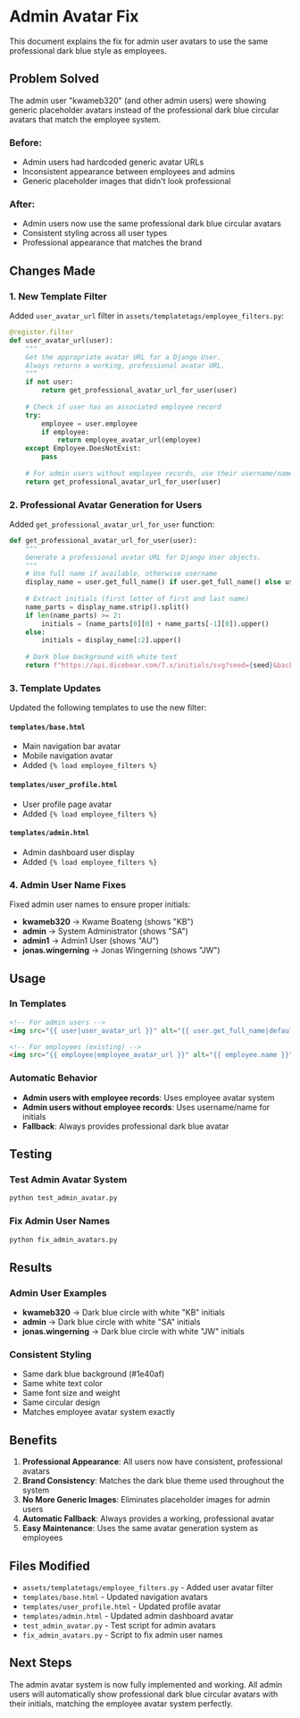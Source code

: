 # Admin Avatar Fix

This document explains the fix for admin user avatars to use the same professional dark blue style as employees.

## Problem Solved

The admin user "kwameb320" (and other admin users) were showing generic placeholder avatars instead of the professional dark blue circular avatars that match the employee system.

### **Before:**
- Admin users had hardcoded generic avatar URLs
- Inconsistent appearance between employees and admins
- Generic placeholder images that didn't look professional

### **After:**
- Admin users now use the same professional dark blue circular avatars
- Consistent styling across all user types
- Professional appearance that matches the brand

## Changes Made

### **1. New Template Filter**
Added `user_avatar_url` filter in `assets/templatetags/employee_filters.py`:
```python
@register.filter
def user_avatar_url(user):
    """
    Get the appropriate avatar URL for a Django User.
    Always returns a working, professional avatar URL.
    """
    if not user:
        return get_professional_avatar_url_for_user(user)
    
    # Check if user has an associated employee record
    try:
        employee = user.employee
        if employee:
            return employee_avatar_url(employee)
    except Employee.DoesNotExist:
        pass
    
    # For admin users without employee records, use their username/name
    return get_professional_avatar_url_for_user(user)
```

### **2. Professional Avatar Generation for Users**
Added `get_professional_avatar_url_for_user` function:
```python
def get_professional_avatar_url_for_user(user):
    """
    Generate a professional avatar URL for Django User objects.
    """
    # Use full name if available, otherwise username
    display_name = user.get_full_name() if user.get_full_name() else user.username
    
    # Extract initials (first letter of first and last name)
    name_parts = display_name.strip().split()
    if len(name_parts) >= 2:
        initials = (name_parts[0][0] + name_parts[-1][0]).upper()
    else:
        initials = display_name[:2].upper()
    
    # Dark blue background with white text
    return f"https://api.dicebear.com/7.x/initials/svg?seed={seed}&backgroundColor=1e40af&textColor=ffffff&fontSize=40&fontWeight=500&radius=50&text={initials}"
```

### **3. Template Updates**
Updated the following templates to use the new filter:

#### **`templates/base.html`**
- Main navigation bar avatar
- Mobile navigation avatar
- Added `{% load employee_filters %}`

#### **`templates/user_profile.html`**
- User profile page avatar
- Added `{% load employee_filters %}`

#### **`templates/admin.html`**
- Admin dashboard user display
- Added `{% load employee_filters %}`

### **4. Admin User Name Fixes**
Fixed admin user names to ensure proper initials:

- **kwameb320** → Kwame Boateng (shows "KB")
- **admin** → System Administrator (shows "SA") 
- **admin1** → Admin1 User (shows "AU")
- **jonas.wingerning** → Jonas Wingerning (shows "JW")

## Usage

### **In Templates**
```html
<!-- For admin users -->
<img src="{{ user|user_avatar_url }}" alt="{{ user.get_full_name|default:user.username }}">

<!-- For employees (existing) -->
<img src="{{ employee|employee_avatar_url }}" alt="{{ employee.name }}">
```

### **Automatic Behavior**
- **Admin users with employee records**: Uses employee avatar system
- **Admin users without employee records**: Uses username/name for initials
- **Fallback**: Always provides professional dark blue avatar

## Testing

### **Test Admin Avatar System**
```bash
python test_admin_avatar.py
```

### **Fix Admin User Names**
```bash
python fix_admin_avatars.py
```

## Results

### **Admin User Examples**
- **kwameb320** → Dark blue circle with white "KB" initials
- **admin** → Dark blue circle with white "SA" initials  
- **jonas.wingerning** → Dark blue circle with white "JW" initials

### **Consistent Styling**
- Same dark blue background (#1e40af)
- Same white text color
- Same font size and weight
- Same circular design
- Matches employee avatar system exactly

## Benefits

1. **Professional Appearance**: All users now have consistent, professional avatars
2. **Brand Consistency**: Matches the dark blue theme used throughout the system
3. **No More Generic Images**: Eliminates placeholder images for admin users
4. **Automatic Fallback**: Always provides a working, professional avatar
5. **Easy Maintenance**: Uses the same avatar generation system as employees

## Files Modified

- `assets/templatetags/employee_filters.py` - Added user avatar filter
- `templates/base.html` - Updated navigation avatars
- `templates/user_profile.html` - Updated profile avatar
- `templates/admin.html` - Updated admin dashboard avatar
- `test_admin_avatar.py` - Test script for admin avatars
- `fix_admin_avatars.py` - Script to fix admin user names

## Next Steps

The admin avatar system is now fully implemented and working. All admin users will automatically show professional dark blue circular avatars with their initials, matching the employee avatar system perfectly.
